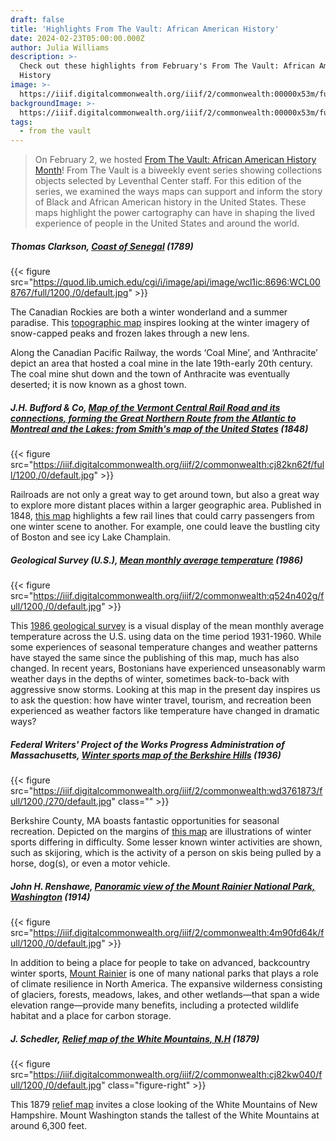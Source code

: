 ```yaml
---
draft: false
title: 'Highlights From The Vault: African American History'
date: 2024-02-23T05:00:00.000Z
author: Julia Williams
description: >-
  Check out these highlights from February's From The Vault: African American
  History
image: >-
  https://iiif.digitalcommonwealth.org/iiif/2/commonwealth:00000x53m/full/1200,/0/default.jpg
backgroundImage: >-
  https://iiif.digitalcommonwealth.org/iiif/2/commonwealth:00000x53m/full/1200,/0/default.jpg
tags:
  - from the vault
---
```


> On February 2, we hosted [From The Vault: African American History Month](https://www.leventhalmap.org/event/ftv-2024-02-02-african-american-history-month/)! From The Vault is a biweekly event series showing collections objects selected by Leventhal Center staff. For this edition of the series, we examined the ways maps can support and inform the story of Black and African American history in the United States. These maps highlight the power cartography can have in shaping the lived experience of people in the United States and around the world.

##### Thomas Clarkson, [Coast of Senegal](https://collections.leventhalmap.org/search/commonwealth-oai:98810p73g) (1789)

{{< figure src="https://quod.lib.umich.edu/cgi/i/image/api/image/wcl1ic:8696:WCL008767/full/1200,/0/default.jpg" >}}

The Canadian Rockies are both a winter wonderland and a summer paradise. This [topographic map](https://collections.leventhalmap.org/search/commonwealth:3f463683r) inspires looking at the winter imagery of snow-capped peaks and frozen lakes through a new lens.

Along the Canadian Pacific Railway, the words ‘Coal Mine’, and ‘Anthracite’ depict an area that hosted a coal mine in the late 19th-early 20th century. The coal mine shut down and the town of Anthracite was eventually deserted; it is now known as a ghost town.

##### J.H. Bufford & Co, *[Map of the Vermont Central Rail Road and its connections, forming the Great Northern Route from the Atlantic to Montreal and the Lakes: from Smith's map of the United States](https://collections.leventhalmap.org/search/commonwealth:cj82kn615)* (1848)

{{< figure src="https://iiif.digitalcommonwealth.org/iiif/2/commonwealth:cj82kn62f/full/1200,/0/default.jpg" >}}

Railroads are not only a great way to get around town, but also a great way to explore more distant places within a larger geographic area. Published in 1848, [this map](https://collections.leventhalmap.org/search/commonwealth:cj82kn615) highlights a few rail lines that could carry passengers from one winter scene to another. For example, one could leave the bustling city of Boston and see icy Lake Champlain.

##### Geological Survey (U.S.), *[Mean monthly average temperature](https://collections.leventhalmap.org/search/commonwealth:q524n4016)* (1986)

{{< figure src="https://iiif.digitalcommonwealth.org/iiif/2/commonwealth:q524n402g/full/1200,/0/default.jpg" >}}

This [1986 geological survey](https://collections.leventhalmap.org/search/commonwealth:q524n4016) is a visual display of the mean monthly average temperature across the U.S. using data on the time period 1931-1960. While some experiences of seasonal temperature changes and weather patterns have stayed the same since the publishing of this map, much has also changed. In recent years, Bostonians have experienced unseasonably warm weather days in the depths of winter, sometimes back-to-back with aggressive snow storms. Looking at this map in the present day inspires us to ask the question: how have winter travel, tourism, and recreation been experienced as weather factors like temperature have changed in dramatic ways?

##### Federal Writers' Project of the Works Progress Administration of Massachusetts, *[Winter sports map of the Berkshire Hills](https://collections.leventhalmap.org/search/commonwealth:wd376186t)* (1936)

{{< figure src="https://iiif.digitalcommonwealth.org/iiif/2/commonwealth:wd3761873/full/1200,/270/default.jpg" class="" >}}

Berkshire County, MA boasts fantastic opportunities for seasonal recreation. Depicted on the margins of [this map](https://collections.leventhalmap.org/search/commonwealth:wd376186t) are illustrations of winter sports differing in difficulty. Some lesser known winter activities are shown, such as skijoring, which is the activity of a person on skis being pulled by a horse, dog(s), or even a motor vehicle.

##### John H. Renshawe, *[Panoramic view of the Mount Rainier National Park, Washington](https://collections.leventhalmap.org/search/commonwealth:4m90fd639)* (1914)

{{< figure src="https://iiif.digitalcommonwealth.org/iiif/2/commonwealth:4m90fd64k/full/1200,/0/default.jpg" >}}

In addition to being a place for people to take on advanced, backcountry winter sports, [Mount Rainier](https://collections.leventhalmap.org/search/commonwealth:4m90fd639) is one of many national parks that plays a role of climate resilience in North America. The expansive wilderness consisting of glaciers, forests, meadows, lakes, and other wetlands—that span a wide elevation range—provide many benefits, including a protected wildlife habitat and a place for carbon storage.

##### J. Schedler, *[Relief map of the White Mountains, N.H](https://collections.leventhalmap.org/search/commonwealth:cj82kw03q)* (1879)

{{< figure src="https://iiif.digitalcommonwealth.org/iiif/2/commonwealth:cj82kw040/full/1200,/0/default.jpg" class="figure-right" >}}

This 1879 [relief map](https://collections.leventhalmap.org/search/commonwealth:cj82kw03q) invites a close looking of the White Mountains of New Hampshire. Mount Washington stands the tallest of the White Mountains at around 6,300 feet.
